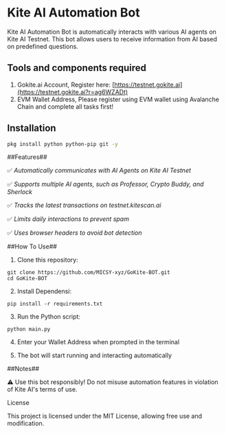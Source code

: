 # Kite AI Automation Bot 
 Kite AI Automation Bot is  automatically interacts with various AI agents on Kite AI Testnet. This bot allows users to receive information from AI based on predefined questions.


## Tools and components required
1. Gokite.ai Account, Register here: [https://testnet.gokite.ai](https://testnet.gokite.ai?r=ag6WZADt)
2. EVM Wallet Address, Please register using EVM wallet using Avalanche Chain and complete all tasks first!

## Installation
```bash
pkg install python python-pip git -y
```

##Features##

✅ _Automatically communicates with AI Agents on Kite AI Testnet_

✅ _Supports multiple AI agents, such as Professor, Crypto Buddy, and Sherlock_

✅ _Tracks the latest transactions on testnet.kitescan.ai_

✅ _Limits daily interactions to prevent spam_

✅ _Uses browser headers to avoid bot detection_


##How To Use##

1. Clone this repository:
```
git clone https://github.com/MICSY-xyz/GoKite-BOT.git
cd GoKite-BOT
```

2. Install Dependensi:
```
pip install -r requirements.txt
```

3. Run the Python script:
```
python main.py
```

4. Enter your Wallet Address when prompted in the terminal


5. The bot will start running and interacting automatically


##Notes##

⚠️ Use this bot responsibly! Do not misuse automation features in violation of Kite AI's terms of use.

License

This project is licensed under the MIT License, allowing free use and modification.
